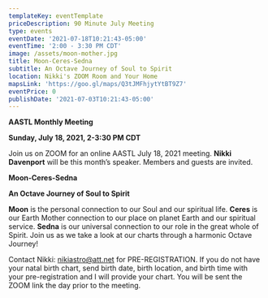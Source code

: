 ```yaml
---
templateKey: eventTemplate
priceDescription: 90 Minute July Meeting
type: events
eventDate: '2021-07-18T10:21:43-05:00'
eventTime: '2:00 - 3:30 PM CDT'
image: /assets/moon-mother.jpg
title: Moon-Ceres-Sedna
subtitle: An Octave Journey of Soul to Spirit
location: Nikki's ZOOM Room and Your Home
mapsLink: 'https://goo.gl/maps/Q3tJMFhjytYtBT9Z7'
eventPrice: 0
publishDate: '2021-07-03T10:21:43-05:00'
---
```

**AASTL Monthly Meeting**

**Sunday, July 18, 2021, 2-3:30 PM CDT**

Join us on ZOOM for an online AASTL July 18, 2021 meeting.  **Nikki Davenport** will be this month’s speaker.  Members and guests are invited.  

**Moon-Ceres-Sedna**

**An Octave Journey of Soul to Spirit**

**Moon** is the personal connection to our Soul and our spiritual life.  **Ceres** is our Earth Mother connection to our place on planet Earth and our spiritual service.  **Sedna** is our universal connection to our role in the great whole of Spirit.  Join us as we take a look at our charts through a harmonic Octave Journey!

Contact Nikki: nikiastro@att.net for PRE-REGISTRATION.  If you do not have your natal birth chart, send birth date, birth location, and birth time with your pre-registration and I will provide your chart.  You will be sent the ZOOM link the day prior to the meeting.
